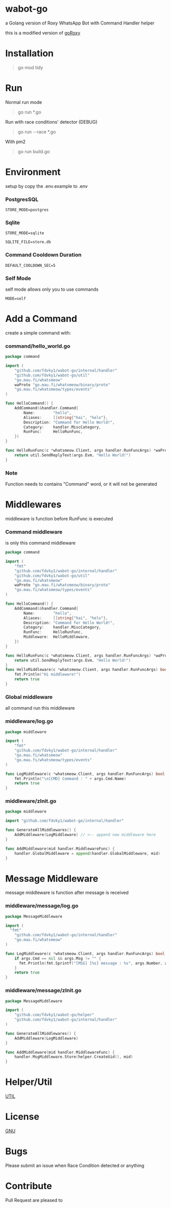 # wabot-go

a Golang version of Roxy WhatsApp Bot with Command Handler helper

this is a modified version of [goRoxy](github.com/itzngga/goRoxy)

# Installation

> go mod tidy

# Run
Normal run mode
> go run *.go

Run with race conditions' detector (DEBUG)
> go run --race *.go

With pm2
> go run build.go

# Environment
setup by copy the .env.example to .env

### PostgresSQL
`STORE_MODE=postgres`

### Sqlite
`STORE_MODE=sqlite`

`SQLITE_FILE=store.db`

### Command Cooldown Duration
`DEFAULT_COOLDOWN_SEC=5`

### Self Mode
self mode allows only you to use commands

`MODE=self`

# Add a Command
create a simple command with:

### command/hello_world.go
```go
package command

import (
	"github.com/fdvky1/wabot-go/internal/handler"
	"github.com/fdvky1/wabot-go/util"
	"go.mau.fi/whatsmeow"
	waProto "go.mau.fi/whatsmeow/binary/proto"
	"go.mau.fi/whatsmeow/types/events"
)

func HelloCommand() {
	AddCommand(&handler.Command{
		Name:        "hello",
		Aliases:     []string{"hai", "helo"},
		Description: "Command for Hello World!",
		Category:    handler.MiscCategory,
		RunFunc:     HelloRunFunc,
	})
}

func HelloRunFunc(c *whatsmeow.Client, args handler.RunFuncArgs) *waProto.Message {
	return util.SendReplyText(args.Evm, "Hello World!")
}
```

### Note
Function needs to contains "Command" word, or it will not be generated

# Middlewares
middleware is function before RunFunc is executed

### Command middleware
is only this command middleware
```go
package command

import (
	"fmt"
	"github.com/fdvky1/wabot-go/internal/handler"
	"github.com/fdvky1/wabot-go/util"
	"go.mau.fi/whatsmeow"
	waProto "go.mau.fi/whatsmeow/binary/proto"
	"go.mau.fi/whatsmeow/types/events"
)

func HelloCommand() {
	AddCommand(&handler.Command{
		Name:        "hello",
		Aliases:     []string{"hai", "helo"},
		Description: "Command for Hello World!",
		Category:    handler.MiscCategory,
		RunFunc:     HelloRunFunc,
		Middleware:  HelloMiddleware,
	})
}

func HelloRunFunc(c *whatsmeow.Client, args handler.RunFuncArgs) *waProto.Message {
	return util.SendReplyText(args.Evm, "Hello World!")
}
func HelloMiddleware(c *whatsmeow.Client, args handler.RunFuncArgs) bool {
	fmt.Println("Hi middleware!")
	return true
}
```

### Global middleware
all command run this middleware

### middleware/log.go
```go
package middleware

import (
	"fmt"
	"github.com/fdvky1/wabot-go/internal/handler"
	"go.mau.fi/whatsmeow"
	"go.mau.fi/whatsmeow/types/events"
)

func LogMiddleware(c *whatsmeow.Client, args handler.RunFuncArgs) bool {
	fmt.Println("\n[CMD] Command : " + args.Cmd.Name)
	return true
}
```

### middleware/zInit.go
```go
package middleware

import "github.com/fdvky1/wabot-go/internal/handler"

func GenerateAllMiddlewares() {
	AddMiddleware(LogMiddleware) // <-- append new middleware here
}

func AddMiddleware(mid handler.MiddlewareFunc) {
	handler.GlobalMiddleware = append(handler.GlobalMiddleware, mid)
}
```

# Message Middleware
message middleware is function after message is received

### middleware/message/log.go
```go
package MessageMiddleware

import (
  "fmt"
	"github.com/fdvky1/wabot-go/internal/handler"
	"go.mau.fi/whatsmeow"
)

func LogMiddleware(c *whatsmeow.Client, args handler.RunFuncArgs) bool {
	if args.Cmd == nil && args.Msg != "" {
	  fmt.Println(fmt.Sprintf("[MSG] [%s] message : %s", args.Number, args.Msg))
	}
	return true
}

```

### middleware/message/zInit.go
```go
package MessageMiddleware

import (
	"github.com/fdvky1/wabot-go/helper"
	"github.com/fdvky1/wabot-go/internal/handler"
)

func GenerateAllMiddlewares() {
	AddMiddleware(LogMiddleware)
}

func AddMiddleware(mid handler.MiddlewareFunc) {
	handler.MsgMiddleware.Store(helper.CreateUid(), mid)
}

```

# Helper/Util
[UTIL](https://github.com/fdvky1/wabot-go/tree/master/util)

# License
[GNU](https://github.com/fdvky1/wabot-go/blob/master/LICENSE)

# Bugs
Please submit an issue when Race Condition detected or anything

# Contribute
Pull Request are pleased to
